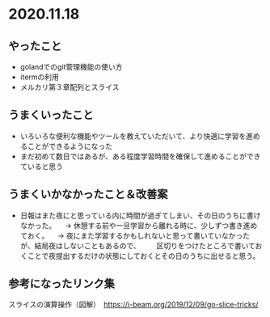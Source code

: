 # 2020.11.18

## やったこと

- golandでのgit管理機能の使い方
- itermの利用
- メルカリ第３章配列とスライス

## うまくいったこと

- いろいろな便利な機能やツールを教えていただいて、より快適に学習を進めることができるようになった
- まだ初めて数日ではあるが、ある程度学習時間を確保して進めることができていると思う

## うまくいかなかったこと＆改善案

- 日報はまた夜にと思っている内に時間が過ぎてしまい、その日のうちに書けなかった。
　→ 休憩する前や一旦学習から離れる時に、少しずつ書き進めておく。
　→ 夜にまた学習するかもしれないと思って書いていなかったが、結局夜はしないこともあるので、
　　区切りをつけたところで書いておくことで夜提出するだけの状態にしておくとその日のうちに出せると思う。

## 参考になったリンク集
スライスの演算操作（図解）　https://i-beam.org/2019/12/09/go-slice-tricks/
